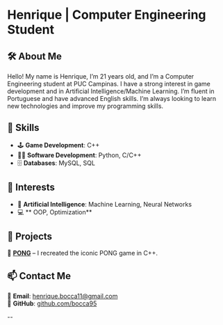 # Henrique | Computer Engineering Student  

## 🛠 About Me  
Hello! My name is Henrique, I’m 21 years old, and I’m a Computer Engineering student at PUC Campinas.
I have a strong interest in game development and in Artificial Intelligence/Machine Learning.
I’m fluent in Portuguese and have advanced English skills. I’m always looking to learn new technologies and improve my programming skills.

## 🚀 Skills   
- 🕹️ **Game Development**: C++
- 👨‍💻 **Software Development**: Python, C/C++
- 🗄️ **Databases**: MySQL, SQL  

## 🥇 Interests
- 🤖 **Artificial Intelligence**: Machine Learning, Neural Networks  
- 💻 ** OOP, Optimization**

## 📌 Projects  
🔹 **[PONG](https://github.com/bocca95/pong)** – I recreated the iconic PONG game in C++.  

## 📫 Contact Me  
📧 **Email**: [henrique.bocca11@gmail.com](mailto:henrique.bocca11@gmail.com)  
🐙 **GitHub**: [github.com/bocca95](https://github.com/bocca95)  

--
